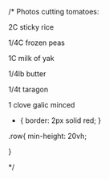 /* Photos
cutting tomatoes:
<img src="https://images.pexels.com/photos/1222459/pexels-photo-1222459.jpeg?auto=compress&cs=tinysrgb&dpr=1&w=200" alt="">



<div>
                            <p>2C sticky rice</p>
                            <p>1/4C frozen peas</p>
                            <p>1C milk of yak</p>
                            <p>1/4lb butter</p>
                            <P>1/4t taragon</P>
                            <p>1 clove galic minced</p>
                        </div>

* {
    border: 2px solid red;
}

.row{
    min-height: 20vh;

}



*/
